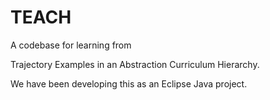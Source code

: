 # TEACH
A codebase for learning from

Trajectory Examples in an Abstraction Curriculum Hierarchy.

We have been developing this as an Eclipse Java project.